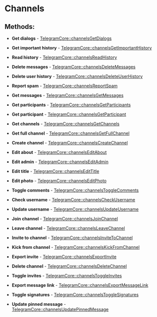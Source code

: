 # Channels

## Methods:

* **Get dialogs** - [TelegramCore::channelsGetDialogs](methods/getdialogs.md)

* **Get important history** - [TelegramCore::channelsGetImportantHistory](methods/getimportanthistory.md)

* **Read history** - [TelegramCore::channelsReadHistory](methods/readhistory.md)

* **Delete messages** - [TelegramCore::channelsDeleteMessages](methods/deletemessages.md)

* **Delete user history** - [TelegramCore::channelsDeleteUserHistory](methods/deleteuserhistory.md)

* **Report spam** - [TelegramCore::channelsReportSpam](methods/reportspam.md)

* **Get messages** - [TelegramCore::channelsGetMessages](methods/getmessages.md)

* **Get participants** - [TelegramCore::channelsGetParticipants](methods/getparticipants.md)

* **Get participant** - [TelegramCore::channelsGetParticipant](methods/getparticipant.md)

* **Get channels** - [TelegramCore::channelsGetChannels](methods/getchannels.md)

* **Get full channel** - [TelegramCore::channelsGetFullChannel](methods/getfullchannel.md)

* **Create channel** - [TelegramCore::channelsCreateChannel](methods/createchannel.md)

* **Edit about** - [TelegramCore::channelsEditAbout](methods/editabout.md)

* **Edit admin** - [TelegramCore::channelsEditAdmin](methods/editadmin.md)

* **Edit title** - [TelegramCore::channelsEditTitle](methods/edittitle.md)

* **Edit photo** - [TelegramCore::channelsEditPhoto](methods/editphoto.md)

* **Toggle comments** - [TelegramCore::channelsToggleComments](methods/togglecomments.md)

* **Check username** - [TelegramCore::channelsCheckUsername](methods/checkusername.md)

* **Update username** - [TelegramCore::channelsUpdateUsername](methods/updateusername.md)

* **Join channel** - [TelegramCore::channelsJoinChannel](methods/joinchannel.md)

* **Leave channel** - [TelegramCore::channelsLeaveChannel](methods/leavechannel.md)

* **Invite to channel** - [TelegramCore::channelsInviteToChannel](methods/invitetochannel.md)

* **Kick from channel** - [TelegramCore::channelsKickFromChannel](methods/kickfromchannel.md)

* **Export invite** - [TelegramCore::channelsExportInvite](methods/exportinvite.md)

* **Delete channel** - [TelegramCore::channelsDeleteChannel](methods/deletechannel.md)

* **Toggle invites** - [TelegramCore::channelsToggleInvites](methods/toggleinvites.md)

* **Export message link** - [TelegramCore::channelsExportMessageLink](methods/exportmessagelink.md)

* **Toggle signatures** - [TelegramCore::channelsToggleSignatures](methods/togglesignatures.md)

* **Update pinned message** - [TelegramCore::channelsUpdatePinnedMessage](methods/updatepinnedmessage.md)

